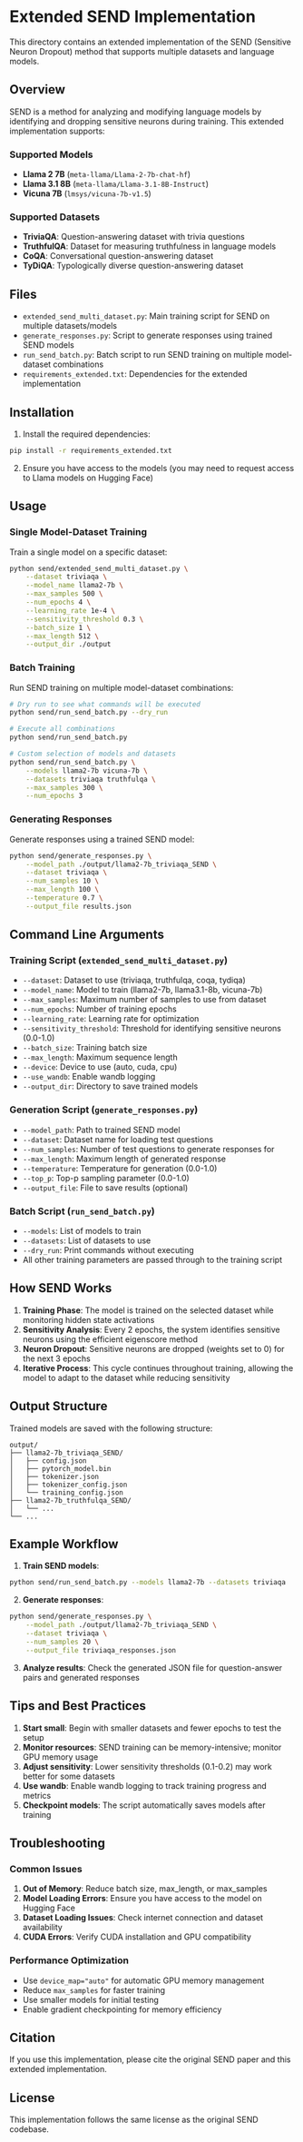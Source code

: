 # Extended SEND Implementation

This directory contains an extended implementation of the SEND (Sensitive Neuron Dropout) method that supports multiple datasets and language models.

## Overview

SEND is a method for analyzing and modifying language models by identifying and dropping sensitive neurons during training. This extended implementation supports:

### Supported Models
- **Llama 2 7B** (`meta-llama/Llama-2-7b-chat-hf`)
- **Llama 3.1 8B** (`meta-llama/Llama-3.1-8B-Instruct`)
- **Vicuna 7B** (`lmsys/vicuna-7b-v1.5`)

### Supported Datasets
- **TriviaQA**: Question-answering dataset with trivia questions
- **TruthfulQA**: Dataset for measuring truthfulness in language models
- **CoQA**: Conversational question-answering dataset
- **TyDiQA**: Typologically diverse question-answering dataset

## Files

- `extended_send_multi_dataset.py`: Main training script for SEND on multiple datasets/models
- `generate_responses.py`: Script to generate responses using trained SEND models
- `run_send_batch.py`: Batch script to run SEND training on multiple model-dataset combinations
- `requirements_extended.txt`: Dependencies for the extended implementation

## Installation

1. Install the required dependencies:
```bash
pip install -r requirements_extended.txt
```

2. Ensure you have access to the models (you may need to request access to Llama models on Hugging Face)

## Usage

### Single Model-Dataset Training

Train a single model on a specific dataset:

```bash
python send/extended_send_multi_dataset.py \
    --dataset triviaqa \
    --model_name llama2-7b \
    --max_samples 500 \
    --num_epochs 4 \
    --learning_rate 1e-4 \
    --sensitivity_threshold 0.3 \
    --batch_size 1 \
    --max_length 512 \
    --output_dir ./output
```

### Batch Training

Run SEND training on multiple model-dataset combinations:

```bash
# Dry run to see what commands will be executed
python send/run_send_batch.py --dry_run

# Execute all combinations
python send/run_send_batch.py

# Custom selection of models and datasets
python send/run_send_batch.py \
    --models llama2-7b vicuna-7b \
    --datasets triviaqa truthfulqa \
    --max_samples 300 \
    --num_epochs 3
```

### Generating Responses

Generate responses using a trained SEND model:

```bash
python send/generate_responses.py \
    --model_path ./output/llama2-7b_triviaqa_SEND \
    --dataset triviaqa \
    --num_samples 10 \
    --max_length 100 \
    --temperature 0.7 \
    --output_file results.json
```

## Command Line Arguments

### Training Script (`extended_send_multi_dataset.py`)

- `--dataset`: Dataset to use (triviaqa, truthfulqa, coqa, tydiqa)
- `--model_name`: Model to train (llama2-7b, llama3.1-8b, vicuna-7b)
- `--max_samples`: Maximum number of samples to use from dataset
- `--num_epochs`: Number of training epochs
- `--learning_rate`: Learning rate for optimization
- `--sensitivity_threshold`: Threshold for identifying sensitive neurons (0.0-1.0)
- `--batch_size`: Training batch size
- `--max_length`: Maximum sequence length
- `--device`: Device to use (auto, cuda, cpu)
- `--use_wandb`: Enable wandb logging
- `--output_dir`: Directory to save trained models

### Generation Script (`generate_responses.py`)

- `--model_path`: Path to trained SEND model
- `--dataset`: Dataset name for loading test questions
- `--num_samples`: Number of test questions to generate responses for
- `--max_length`: Maximum length of generated response
- `--temperature`: Temperature for generation (0.0-1.0)
- `--top_p`: Top-p sampling parameter (0.0-1.0)
- `--output_file`: File to save results (optional)

### Batch Script (`run_send_batch.py`)

- `--models`: List of models to train
- `--datasets`: List of datasets to use
- `--dry_run`: Print commands without executing
- All other training parameters are passed through to the training script

## How SEND Works

1. **Training Phase**: The model is trained on the selected dataset while monitoring hidden state activations
2. **Sensitivity Analysis**: Every 2 epochs, the system identifies sensitive neurons using the efficient eigenscore method
3. **Neuron Dropout**: Sensitive neurons are dropped (weights set to 0) for the next 3 epochs
4. **Iterative Process**: This cycle continues throughout training, allowing the model to adapt to the dataset while reducing sensitivity

## Output Structure

Trained models are saved with the following structure:
```
output/
├── llama2-7b_triviaqa_SEND/
│   ├── config.json
│   ├── pytorch_model.bin
│   ├── tokenizer.json
│   ├── tokenizer_config.json
│   └── training_config.json
├── llama2-7b_truthfulqa_SEND/
│   └── ...
└── ...
```

## Example Workflow

1. **Train SEND models**:
```bash
python send/run_send_batch.py --models llama2-7b --datasets triviaqa
```

2. **Generate responses**:
```bash
python send/generate_responses.py \
    --model_path ./output/llama2-7b_triviaqa_SEND \
    --dataset triviaqa \
    --num_samples 20 \
    --output_file triviaqa_responses.json
```

3. **Analyze results**: Check the generated JSON file for question-answer pairs and generated responses

## Tips and Best Practices

1. **Start small**: Begin with smaller datasets and fewer epochs to test the setup
2. **Monitor resources**: SEND training can be memory-intensive; monitor GPU memory usage
3. **Adjust sensitivity**: Lower sensitivity thresholds (0.1-0.2) may work better for some datasets
4. **Use wandb**: Enable wandb logging to track training progress and metrics
5. **Checkpoint models**: The script automatically saves models after training

## Troubleshooting

### Common Issues

1. **Out of Memory**: Reduce batch size, max_length, or max_samples
2. **Model Loading Errors**: Ensure you have access to the model on Hugging Face
3. **Dataset Loading Issues**: Check internet connection and dataset availability
4. **CUDA Errors**: Verify CUDA installation and GPU compatibility

### Performance Optimization

- Use `device_map="auto"` for automatic GPU memory management
- Reduce `max_samples` for faster training
- Use smaller models for initial testing
- Enable gradient checkpointing for memory efficiency

## Citation

If you use this implementation, please cite the original SEND paper and this extended implementation.

## License

This implementation follows the same license as the original SEND codebase.
